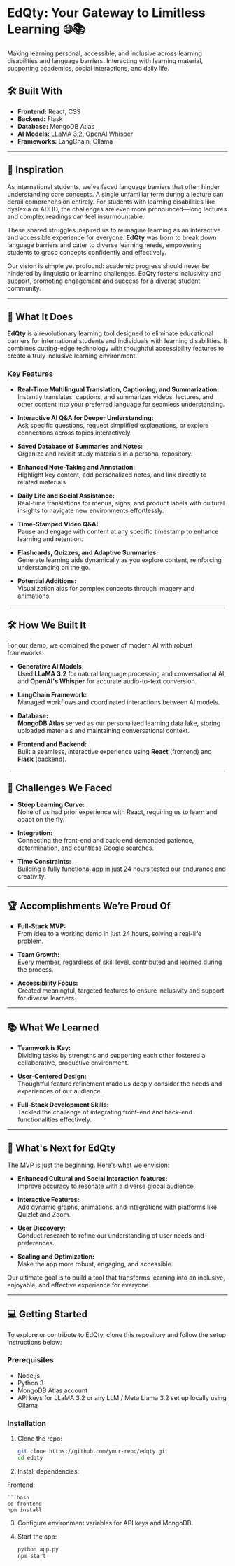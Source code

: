# EdQty: Your Gateway to Limitless Learning 🌐📚

Making learning personal, accessible, and inclusive across learning disabilities and language barriers. Interacting with learning material, supporting academics, social interactions, and daily life.

## 🛠️ Built With
- **Frontend:** React, CSS  
- **Backend:** Flask  
- **Database:** MongoDB Atlas  
- **AI Models:** LLaMA 3.2, OpenAI Whisper  
- **Frameworks:** LangChain, Ollama  

---

## 🚀 Inspiration
As international students, we've faced language barriers that often hinder understanding core concepts. A single unfamiliar term during a lecture can derail comprehension entirely. For students with learning disabilities like dyslexia or ADHD, the challenges are even more pronounced—long lectures and complex readings can feel insurmountable.  

These shared struggles inspired us to reimagine learning as an interactive and accessible experience for everyone. **EdQty** was born to break down language barriers and cater to diverse learning needs, empowering students to grasp concepts confidently and effectively.

Our vision is simple yet profound: academic progress should never be hindered by linguistic or learning challenges. EdQty fosters inclusivity and support, promoting engagement and success for a diverse student community.

---

## 🎯 What It Does
**EdQty** is a revolutionary learning tool designed to eliminate educational barriers for international students and individuals with learning disabilities. It combines cutting-edge technology with thoughtful accessibility features to create a truly inclusive learning environment.  

### Key Features
- **Real-Time Multilingual Translation, Captioning, and Summarization:**  
  Instantly translates, captions, and summarizes videos, lectures, and other content into your preferred language for seamless understanding.
  
- **Interactive AI Q&A for Deeper Understanding:**  
  Ask specific questions, request simplified explanations, or explore connections across topics interactively.

- **Saved Database of Summaries and Notes:**  
  Organize and revisit study materials in a personal repository.

- **Enhanced Note-Taking and Annotation:**  
  Highlight key content, add personalized notes, and link directly to related materials.

- **Daily Life and Social Assistance:**  
  Real-time translations for menus, signs, and product labels with cultural insights to navigate new environments effortlessly.

- **Time-Stamped Video Q&A:**  
  Pause and engage with content at any specific timestamp to enhance learning and retention.

- **Flashcards, Quizzes, and Adaptive Summaries:**  
  Generate learning aids dynamically as you explore content, reinforcing understanding on the go.

- **Potential Additions:**  
  Visualization aids for complex concepts through imagery and animations.

---

## 🛠️ How We Built It
For our demo, we combined the power of modern AI with robust frameworks:
- **Generative AI Models:**  
  Used **LLaMA 3.2** for natural language processing and conversational AI, and **OpenAI's Whisper** for accurate audio-to-text conversion.
  
- **LangChain Framework:**  
  Managed workflows and coordinated interactions between AI models.

- **Database:**  
  **MongoDB Atlas** served as our personalized learning data lake, storing uploaded materials and maintaining conversational context.

- **Frontend and Backend:**  
  Built a seamless, interactive experience using **React** (frontend) and **Flask** (backend).

---

## 💪 Challenges We Faced
- **Steep Learning Curve:**  
  None of us had prior experience with React, requiring us to learn and adapt on the fly.
  
- **Integration:**  
  Connecting the front-end and back-end demanded patience, determination, and countless Google searches.

- **Time Constraints:**  
  Building a fully functional app in just 24 hours tested our endurance and creativity.

---

## 🏆 Accomplishments We’re Proud Of
- **Full-Stack MVP:**  
  From idea to a working demo in just 24 hours, solving a real-life problem.
  
- **Team Growth:**  
  Every member, regardless of skill level, contributed and learned during the process.

- **Accessibility Focus:**  
  Created meaningful, targeted features to ensure inclusivity and support for diverse learners.

---

## 📚 What We Learned
- **Teamwork is Key:**  
  Dividing tasks by strengths and supporting each other fostered a collaborative, productive environment.

- **User-Centered Design:**  
  Thoughtful feature refinement made us deeply consider the needs and experiences of our audience.

- **Full-Stack Development Skills:**  
  Tackled the challenge of integrating front-end and back-end functionalities effectively.

---

## 🔮 What's Next for EdQty
The MVP is just the beginning. Here's what we envision:
- **Enhanced Cultural and Social Interaction features:**  
  Improve accuracy to resonate with a diverse global audience.
  
- **Interactive Features:**  
  Add dynamic graphs, animations, and integrations with platforms like Quizlet and Zoom.

- **User Discovery:**  
  Conduct research to refine our understanding of user needs and preferences.

- **Scaling and Optimization:**  
  Make the app more robust, engaging, and accessible.

Our ultimate goal is to build a tool that transforms learning into an inclusive, enjoyable, and effective experience for everyone.

---

## 💻 Getting Started
To explore or contribute to EdQty, clone this repository and follow the setup instructions below:

### Prerequisites
- Node.js  
- Python 3  
- MongoDB Atlas account  
- API keys for LLaMA 3.2 or any LLM / Meta Llama 3.2 set up locally using Ollama  

### Installation
1. Clone the repo:  
   ```bash
   git clone https://github.com/your-repo/edqty.git
   cd edqty
   ```

2. Install dependencies:

Frontend:

    ```bash
    cd frontend
    npm install

3. Configure environment variables for API keys and MongoDB.

4. Start the app:

    ```bash
    python app.py
    npm start
    ```